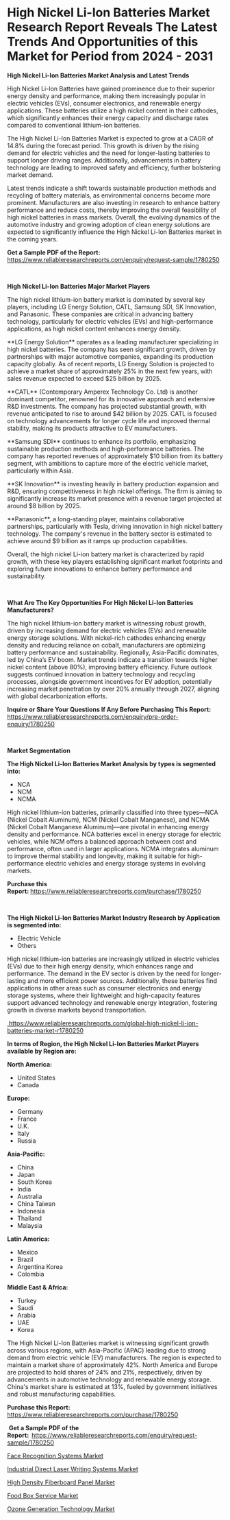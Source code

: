 <p><h1>High Nickel Li-Ion Batteries Market Research Report Reveals The Latest Trends And Opportunities of this Market for Period from 2024 - 2031</h1></p><p><strong>High Nickel Li-Ion Batteries Market Analysis and Latest Trends</strong></p>
<p><p>High Nickel Li-Ion Batteries have gained prominence due to their superior energy density and performance, making them increasingly popular in electric vehicles (EVs), consumer electronics, and renewable energy applications. These batteries utilize a high nickel content in their cathodes, which significantly enhances their energy capacity and discharge rates compared to conventional lithium-ion batteries.</p><p>The High Nickel Li-Ion Batteries Market is expected to grow at a CAGR of 14.8% during the forecast period. This growth is driven by the rising demand for electric vehicles and the need for longer-lasting batteries to support longer driving ranges. Additionally, advancements in battery technology are leading to improved safety and efficiency, further bolstering market demand.</p><p>Latest trends indicate a shift towards sustainable production methods and recycling of battery materials, as environmental concerns become more prominent. Manufacturers are also investing in research to enhance battery performance and reduce costs, thereby improving the overall feasibility of high nickel batteries in mass markets. Overall, the evolving dynamics of the automotive industry and growing adoption of clean energy solutions are expected to significantly influence the High Nickel Li-Ion Batteries market in the coming years.</p></p>
<p><strong>Get a Sample PDF of the Report:&nbsp;</strong> <a href="https://www.reliableresearchreports.com/enquiry/request-sample/1780250?utm_campaign=8&utm_medium=2&utm_source=Github&utm_content=ia&utm_term=09102024&utm_id=high-nickel-li-ion-batteries">https://www.reliableresearchreports.com/enquiry/request-sample/1780250</a></p>
<p>&nbsp;</p>
<p><strong>High Nickel Li-Ion Batteries Major Market Players</strong></p>
<p><p>The high nickel lithium-ion battery market is dominated by several key players, including LG Energy Solution, CATL, Samsung SDI, SK Innovation, and Panasonic. These companies are critical in advancing battery technology, particularly for electric vehicles (EVs) and high-performance applications, as high nickel content enhances energy density.</p><p>**LG Energy Solution** operates as a leading manufacturer specializing in high nickel batteries. The company has seen significant growth, driven by partnerships with major automotive companies, expanding its production capacity globally. As of recent reports, LG Energy Solution is projected to achieve a market share of approximately 25% in the next few years, with sales revenue expected to exceed $25 billion by 2025.</p><p>**CATL** (Contemporary Amperex Technology Co. Ltd) is another dominant competitor, renowned for its innovative approach and extensive R&D investments. The company has projected substantial growth, with revenue anticipated to rise to around $42 billion by 2025. CATL is focused on technology advancements for longer cycle life and improved thermal stability, making its products attractive to EV manufacturers.</p><p>**Samsung SDI** continues to enhance its portfolio, emphasizing sustainable production methods and high-performance batteries. The company has reported revenues of approximately $10 billion from its battery segment, with ambitions to capture more of the electric vehicle market, particularly within Asia.</p><p>**SK Innovation** is investing heavily in battery production expansion and R&D, ensuring competitiveness in high nickel offerings. The firm is aiming to significantly increase its market presence with a revenue target projected at around $8 billion by 2025.</p><p>**Panasonic**, a long-standing player, maintains collaborative partnerships, particularly with Tesla, driving innovation in high nickel battery technology. The company's revenue in the battery sector is estimated to achieve around $9 billion as it ramps up production capabilities.</p><p>Overall, the high nickel Li-ion battery market is characterized by rapid growth, with these key players establishing significant market footprints and exploring future innovations to enhance battery performance and sustainability.</p></p>
<p>&nbsp;</p>
<p><strong>What Are The Key Opportunities For High Nickel Li-Ion Batteries Manufacturers?</strong></p>
<p><p>The high nickel lithium-ion battery market is witnessing robust growth, driven by increasing demand for electric vehicles (EVs) and renewable energy storage solutions. With nickel-rich cathodes enhancing energy density and reducing reliance on cobalt, manufacturers are optimizing battery performance and sustainability. Regionally, Asia-Pacific dominates, led by China’s EV boom. Market trends indicate a transition towards higher nickel content (above 80%), improving battery efficiency. Future outlook suggests continued innovation in battery technology and recycling processes, alongside government incentives for EV adoption, potentially increasing market penetration by over 20% annually through 2027, aligning with global decarbonization efforts.</p></p>
<p><strong>Inquire or Share Your Questions If Any Before Purchasing This Report:</strong> <a href="https://www.reliableresearchreports.com/enquiry/pre-order-enquiry/1780250?utm_campaign=8&utm_medium=2&utm_source=Github&utm_content=ia&utm_term=09102024&utm_id=high-nickel-li-ion-batteries">https://www.reliableresearchreports.com/enquiry/pre-order-enquiry/1780250</a></p>
<p>&nbsp;</p>
<p><strong>Market Segmentation</strong></p>
<p><strong>The High Nickel Li-Ion Batteries Market Analysis by types is segmented into:</strong></p>
<p><ul><li>NCA</li><li>NCM</li><li>NCMA</li></ul></p>
<p><p>High nickel lithium-ion batteries, primarily classified into three types—NCA (Nickel Cobalt Aluminum), NCM (Nickel Cobalt Manganese), and NCMA (Nickel Cobalt Manganese Aluminum)—are pivotal in enhancing energy density and performance. NCA batteries excel in energy storage for electric vehicles, while NCM offers a balanced approach between cost and performance, often used in larger applications. NCMA integrates aluminum to improve thermal stability and longevity, making it suitable for high-performance electric vehicles and energy storage systems in evolving markets.</p></p>
<p><strong>Purchase this Report:&nbsp;</strong><a href="https://www.reliableresearchreports.com/purchase/1780250?utm_campaign=8&utm_medium=2&utm_source=Github&utm_content=ia&utm_term=09102024&utm_id=high-nickel-li-ion-batteries">https://www.reliableresearchreports.com/purchase/1780250</a></p>
<p>&nbsp;</p>
<p><strong>The High Nickel Li-Ion Batteries Market Industry Research by Application is segmented into:</strong></p>
<p><ul><li>Electric Vehicle</li><li>Others</li></ul></p>
<p><p>High nickel lithium-ion batteries are increasingly utilized in electric vehicles (EVs) due to their high energy density, which enhances range and performance. The demand in the EV sector is driven by the need for longer-lasting and more efficient power sources. Additionally, these batteries find applications in other areas such as consumer electronics and energy storage systems, where their lightweight and high-capacity features support advanced technology and renewable energy integration, fostering growth in diverse markets beyond transportation.</p></p>
<p><a href="https://www.reliableresearchreports.com/global-high-nickel-li-ion-batteries-market-r1780250?utm_campaign=8&utm_medium=2&utm_source=Github&utm_content=ia&utm_term=09102024&utm_id=high-nickel-li-ion-batteries">&nbsp;https://www.reliableresearchreports.com/global-high-nickel-li-ion-batteries-market-r1780250</a></p>
<p><strong>In terms of Region, the High Nickel Li-Ion Batteries Market Players available by Region are:</strong></p>
<p>
    <p> <strong> North America: </strong>
        <ul>
            <li>United States</li>
            <li>Canada</li>
        </ul>
        </p> 
    <p> <strong> Europe: </strong>
        <ul>
            <li>Germany</li>
            <li>France</li>
            <li>U.K.</li>
            <li>Italy</li>
            <li>Russia</li>
        </ul>
        </p> 
    <p> <strong> Asia-Pacific: </strong>
        <ul>
            <li>China</li>
            <li>Japan</li>
            <li>South Korea</li>
            <li>India</li>
            <li>Australia</li>
            <li>China Taiwan</li>
            <li>Indonesia</li>
            <li>Thailand</li>
            <li>Malaysia</li>
        </ul>
        </p> 
    <p> <strong> Latin America: </strong>
        <ul>
            <li>Mexico</li>
            <li>Brazil</li>
            <li>Argentina Korea</li>
            <li>Colombia</li>
        </ul>
        </p> 
    <p> <strong> Middle East & Africa: </strong>
        <ul>
            <li>Turkey</li>
            <li>Saudi</li>
            <li>Arabia</li>
            <li>UAE</li>
            <li>Korea</li>
        </ul>
    </p>
    </p>
<p><p>The High Nickel Li-Ion Batteries market is witnessing significant growth across various regions, with Asia-Pacific (APAC) leading due to strong demand from electric vehicle (EV) manufacturers. The region is expected to maintain a market share of approximately 42%. North America and Europe are projected to hold shares of 24% and 21%, respectively, driven by advancements in automotive technology and renewable energy storage. China's market share is estimated at 13%, fueled by government initiatives and robust manufacturing capabilities.</p></p>
<p><strong>Purchase this Report: </strong><a href="https://www.reliableresearchreports.com/purchase/1780250?utm_campaign=8&utm_medium=2&utm_source=Github&utm_content=ia&utm_term=09102024&utm_id=high-nickel-li-ion-batteries">https://www.reliableresearchreports.com/purchase/1780250</a></p>
<p>&nbsp;<strong>Get a Sample PDF of the Report:&nbsp;&nbsp;</strong><a href="https://www.reliableresearchreports.com/enquiry/request-sample/1780250?utm_campaign=8&utm_medium=2&utm_source=Github&utm_content=ia&utm_term=09102024&utm_id=high-nickel-li-ion-batteries">https://www.reliableresearchreports.com/enquiry/request-sample/1780250</a></p>
<p><strong></strong></p>
<p><p><a href="https://www.linkedin.com/pulse/how-regional-markets-adapting-face-recognition-systems-market-j3uce?trackingId=OWqgbPdMQdagcS8B2fSXwQ%3D%3D&utm_campaign=8&utm_medium=2&utm_source=Github&utm_content=ia&utm_term=09102024&utm_id=high-nickel-li-ion-batteries">Face Recognition Systems Market</a></p><p><a href="https://github.com/DRIVERKAPAUL/Market-Research-Report-List-1/blob/main/industrial-direct-laser-writing-systems-market.md?utm_campaign=8&utm_medium=2&utm_source=Github&utm_content=ia&utm_term=09102024&utm_id=high-nickel-li-ion-batteries">Industrial Direct Laser Writing Systems Market</a></p><p><a href="https://github.com/cliffxbwergin/Market-Research-Report-List-1/blob/main/high-density-fiberboard-panel-market.md?utm_campaign=8&utm_medium=2&utm_source=Github&utm_content=ia&utm_term=09102024&utm_id=high-nickel-li-ion-batteries">High Density Fiberboard Panel Market</a></p><p><a href="https://issuu.com/reportprime-2/docs/food-box-service-market-size-2030.p_40148924a814d2?utm_campaign=8&utm_medium=2&utm_source=Github&utm_content=ia&utm_term=09102024&utm_id=high-nickel-li-ion-batteries">Food Box Service Market</a></p><p><a href="https://www.linkedin.com/pulse/what-driving-global-ozone-generation-technology-market-4nwae?trackingId=JIKjCqLmSYCtx2sHj5Ocsw%3D%3D&utm_campaign=8&utm_medium=2&utm_source=Github&utm_content=ia&utm_term=09102024&utm_id=high-nickel-li-ion-batteries">Ozone Generation Technology Market</a></p></p>